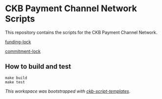 # CKB Payment Channel Network Scripts

This repository contains the scripts for the CKB Payment Channel Network.

[funding-lock](contracts/funding-lock/README.md)

[commitment-lock](contracts/commitment-lock/README.md)

## How to build and test

```
make build
make test
```

*This workspace was bootstrapped with [ckb-script-templates].*

[ckb-script-templates]: https://github.com/cryptape/ckb-script-templates
